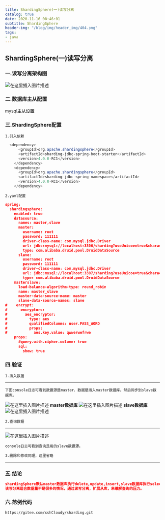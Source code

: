 ```yaml
---
title: ShardingSphere(一)读写分离
catalog: true
date: 2020-11-16 08:46:01
subtitle: ShardingSphere
header-img: "/blog/img/header_img/404.png"
tags:
- java
---
```

## ShardingSphere(一)读写分离
### 一.读写分离架构图
![在这里插入图片描述](/blog/img/shardingjdbc/shardingjdbc1.PNG)
### 二.数据库主从配置
[mysql主从设置](https://xshcloudy.gitee.io/blog/uncategorized/mysql%E6%95%B0%E6%8D%AE%E5%BA%93%E4%B8%BB%E4%BB%8E%E8%AE%BE%E7%BD%AE/ "mysql主从设置")
### 三.ShardingSphere配置
`1.引入依赖`
```java
  <dependency>
      <groupId>org.apache.shardingsphere</groupId>
      <artifactId>sharding-jdbc-spring-boot-starter</artifactId>
      <version>4.0.0-RC1</version>
    </dependency>
    <dependency>
      <groupId>org.apache.shardingsphere</groupId>
      <artifactId>sharding-jdbc-spring-namespace</artifactId>
      <version>4.0.0-RC1</version>
    </dependency>
```
`2.yaml配置`
```json
spring:
  shardingsphere:
    enabled: true
    datasource:
      names: master,slave
      master:
        username: root
        password: 111111
        driver-class-name: com.mysql.jdbc.Driver
        url: jdbc:mysql://localhost:3306/sharding?useUnicoe=true&characterEncoding=utf-8&serverTimezone=GMT
        type: com.alibaba.druid.pool.DruidDataSource
      slave:
        username: root
        password: 111111
        driver-class-name: com.mysql.jdbc.Driver
        url: jdbc:mysql://localhost:3307/sharding?useUnicoe=true&characterEncoding=utf-8&serverTimezone=GMT
        type: com.alibaba.druid.pool.DruidDataSource
    masterslave:
      load-balance-algorithm-type: round_robin
      name: master_slave
      master-data-source-name: master
      slave-data-source-names: slave
#    encrypt:
#      encryptors:
#        aes_encryptor:
#          type: aes
#          qualifiedColumns: user.PASS_WORD
#          props:
#            aes.key.value: qwwerwefrwe
    props:
      #query.with.cipher.column: true
      sql:
        show: true
```
### 四.验证
`1.插入数据`

------------
```
下图console日志可看到数据源是master，数据是插入master数据库，然后同步到slave数据库。
```
![在这里插入图片描述](/blog/img/shardingjdbc/shardingSphere3.png)
**master数据库**
![在这里插入图片描述](/blog/img/shardingjdbc/shardingSphere1.png)
**slave数据库**
![在这里插入图片描述](/blog/img/shardingjdbc/shardingSphere2.png)

`2.查询数据`

------------

![在这里插入图片描述](/blog/img/shardingjdbc/shardingSphere4.png)
```
console日志可看到查询是用的slave数据源。
```
`3.删除和修改同理，这里省略`

------------


### 五.结论
```json
shardingSphere默认master数据库执行delete,update,insert,slave数据库执行select，见读写分离架构图，
读写分离适合数据量不是很多的情况，通过读写分离，扩展从库，来缓解查询的压力。
```
### 六.范例代码
    https://gitee.com/xshCloudy/sharding.git
	




